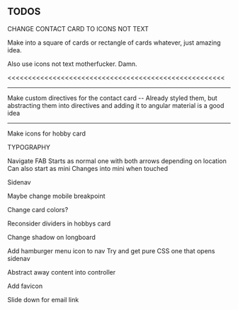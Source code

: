 TODOS
-----------
CHANGE CONTACT CARD TO ICONS NOT TEXT

Make into a square of cards or rectangle of cards whatever, just amazing idea.

Also use icons not text motherfucker. Damn.

<<<<<<<<<<<<<<<<<<<<<<<<<<<<<<<<<<<<<<<<<<<<<<<<<<<<<
*****************************************************

Make custom directives for the contact card
-- Already styled them, but abstracting them into directives and adding it to angular material is a good idea

******************************************************
>>>>>>>>>>>>>>>>>>>>>>>>>>>>>>>>>>>>>>>>>>>>>>>>>>>>>>

Make icons for hobby card

TYPOGRAPHY

Navigate FAB
Starts as normal one with both arrows depending on location
Can also start as mini
Changes into mini when touched

Sidenav

Maybe change mobile breakpoint

Change card colors?

Reconsider dividers in hobbys card

Change shadow on longboard

Add hamburger menu icon to nav
Try and get pure CSS one that opens sidenav

Abstract away content into controller

Add favicon

Slide down for email link
